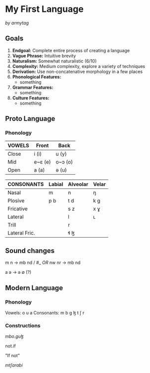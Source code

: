 # My First Language

_by armytag_

## Goals

1. **Endgoal:** Complete entire process of creating a language
2. **Vague Phrase:** Intuitive brevity
3. **Naturalism:** Somewhat naturalistic (6/10)
4. **Complexity:** Medium complexity, explore a variety of techniques
5. **Derivation:** Use non-concatenative morphology in a few places
6. **Phonological Features:** 
    - something
7. **Grammar Features:**
    - something
8. **Culture Features:** 
    - something

## Proto Lanɡuaɡe

### Phonoloɡy

| VOWELS |   Front |    Back |
|--------|---------|---------|
|  Close |   i (i) |   u (y) |
|    Mid | e~ɛ (e) | o~ɔ (o) |
|   Open |   a (a) |   ə (u) |

|    CONSONANTS | Labial | Alveolar | Velar |
|---------------|--------|----------|-------|
|         Nasal |      m |        n |     ŋ |
|       Plosive |   p  b |     t  d |  k  ɡ |
|     Fricative |        |     s  z |  x  ɣ |
|       Lateral |        |        l |     ʟ |
|         Trill |        |        r |       |
| Lateral Fric. |        |     ɬ  ɮ |       |

## Sound chanɡes

m n → mb nd / #_
_OR_
nw nr → mb nd

a ə → ə ∅ (?)

## Modern Lanɡuaɡe

### Phonoloɡy

Vowels: o u a
Consonants: m b ɡ ɮ t ʃ r

### Constructions

_mbo.ɡuɮ_

not.if

"If not"

_mtʃarabi_
